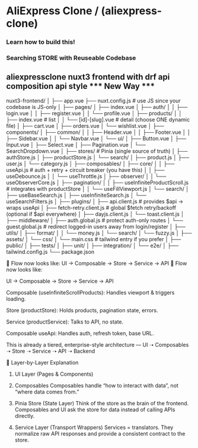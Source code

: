 # AliExpress Clone / (aliexpress-clone)

### Learn how to build this!
### Searching STORE with Reuseable Codebase
<!-- // https://collectionapi.metmuseum.org/public/collection/v1/departments -->

## aliexpressclone nuxt3 frontend with drf api composition api style *** New Way ***
nuxt3-frontend/
│
├── app.vue
├── nuxt.config.js                  # use JS since your codebase is JS-only
│
├── pages/
│   ├── index.vue
│   ├── auth/
│   │   ├── login.vue
│   │   ├── register.vue
│   │   └── profile.vue
│   ├── products/
│   │   ├── index.vue               # list
│   │   └── [id]-[slug].vue         # detail (choose ONE dynamic file)
│   ├── cart.vue
│   ├── orders.vue
│   └── wishlist.vue
│
├── components/
│   ├── common/
│   │   ├── Header.vue
│   │   ├── Footer.vue
│   │   ├── Sidebar.vue
│   │   └── Navbar.vue
│   └── ui/
│       ├── Button.vue
│       ├── Input.vue
│       ├── Select.vue
│       ├── Pagination.vue
│       └── SearchDropdown.vue
│
├── stores/                         # Pinia (single source of truth)
│   ├── authStore.js
│   ├── productStore.js
│   └── search/
│       ├── product.js
│       ├── user.js
│       └── category.js
│
├── composables/
│   ├── core/
│   │   ├── useApi.js               # auth + retry + circuit breaker (you have this)
│   │   ├── useDebounce.js
│   │   └── useThrottle.js
│   ├── observer/
│   │   └── useObserverCore.js
│   ├── pagination/
│   │   ├── useInfiniteProductScroll.js  # integrates with productStore
│   │   └── useFillViewport.js
│   └── search/
│       ├── useBaseSearch.js
│       ├── useInfiniteSearch.js
│       └── useSearchFilters.js
│
├── plugins/
│   ├── api.client.js               # provides $api -> wraps useApi
│   ├── fetch-retry.client.js       # global $fetch retry/backoff (optional if $api everywhere)
│   ├── dayjs.client.js
│   └── toast.client.js
│
├── middleware/
│   ├── auth.global.js              # protect auth-only routes
│   └── guest.global.js             # redirect logged-in users away from login/register
│
├── utils/
│   ├── format/
│   │   └── money.js
│   └── search/
│       └── fuzzy.js
│
├── assets/
│   └── css/
│       └── main.css                # tailwind entry if you prefer
│
├── public/
│
├── tests/
│   ├── unit/
│   ├── integration/
│   └── e2e/
│
├── tailwind.config.js
└── package.json



🔑 Flow now looks like:
UI → Composable → Store → Service → API
🔑 Flow now looks like:

UI → Composable → Store → Service → API

Composable (useInfiniteScrollProducts): Handles viewport & triggers loading.

Store (productStore): Holds products, pagination state, errors.

Service (productService): Talks to API, no state.

Composable useApi: Handles auth, refresh token, base URL.

This is already a tiered, enterprise-style architecture —
UI ➝ Composables ➝ Store ➝ Service ➝ API ➝ Backend


🧩 Layer-by-Layer Explanation
1. UI Layer 
    (Pages & Components)

2. Composables
    Composables handle “how to interact with data”, not “where data comes from.”

3. Pinia Store (State Layer)
    Think of the store as the brain of the frontend. Composables and UI ask the store for data instead of calling APIs directly.

4. Service Layer (Transport Wrappers)
    Services = translators. They normalize raw API responses and provide a consistent contract to the store.

